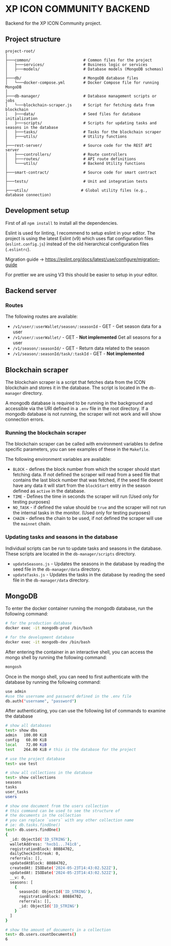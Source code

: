 # XP ICON COMMUNITY BACKEND

Backend for the XP ICON Community project.

## Project structure
```
project-root/
│
├───common/                       # Common files for the project
│   ├───services/                 # Business logic or services
│   ├───models/                   # Database models (MongoDB schemas)
│
├───db/                           # MongoDB database files
│   └───docker-compose.yml        # Docker Compose file for running MongoDB
│
├───db-manager/                   # Database management scripts or jobs
│   └───blockchain-scraper.js     # Script for fetching data from blockchain
│   ├───data/                     # Seed files for database initialization
│   ├───scripts/                  # Scripts for updating tasks and seasons in the database
│   ├───tasks/                    # Tasks for the blockchain scraper
│   ├───utils/                    # Utility functions
│
├───rest-server/                  # Source code for the REST API server
│   ├───controllers/              # Route controllers
│   ├───routes/                   # API route definitions
│   └───utils/                    # Backend Utility functions
│
├───smart-contract/               # Source code for smart contract
│
├───tests/                        # Unit and integration tests
│
├───utils/                       # Global utility files (e.g., database connection)

```

## Development setup

First of all `npm install` to install all the dependencies.

Eslint is used for linting, I recommend to setup eslint in your editor. The project is using the latest Eslint (v9) which uses flat configuration files (`eslint.config.js`) instead of the old hierarchical configuration files (`.eslintrc`).

Migration guide -> https://eslint.org/docs/latest/use/configure/migration-guide

For prettier  we are using V3 this should be easier to setup in your editor.

## Backend server
### Routes

The following routes are available:

- `/v1/user/:userWallet/season/:seasonId` - GET - Get season data for a user
- `/v1/user/:userWallet/` - GET - **Not implemented** Get all seasons for a user
- `/v1/season/:seasonId/` - GET - Return data related to the season
- `/v1/season/:seasonId/task/:taskId` - GET - **Not implemented**


## Blockchain scraper
The blockchain scraper is a script that fetches data from the ICON blockchain and stores it in the database. The script is located in the `db-manager` directory.

A mongodb database is required to be running in the background and accessible via the URI defined in a `.env` file in the root directory. If a mongodb database is not running, the scraper will not work and will show connection errors.

### Running the blockchain scraper

The blockchain scraper can be called with environment variables to define specific parameters, you can see examples of these in the `Makefile`.

The following environment variables are available:

- `BLOCK` - defines the block number from which the scraper should start fetching data. If not defined the scraper will read from a seed file that contains the last block number that was fetched, if the seed file doesnt have any data it will start from the `blockStart` entry in the season defined as `active` in the database.
- `TIME` - Defines the time in seconds the scraper will run (Used only for testing purposes)
- `NO_TASK` - if defined the value should be `true` and the scraper will not run the internal tasks in the monitor. (Used only for testing purposes)
- `CHAIN` - defines the chain to be used, if not defined the scraper will use the `mainnet` chain.


### Updating tasks and seasons in the database

Individual scripts can be run to update tasks and seasons in the database. These scripts are located in the `db-manager/scripts` directory.

* `updateSeasons.js` - Updates the seasons in the database by reading the seed file in the `db-manager/data` directory.
* `updateTasks.js` - Updates the tasks in the database by reading the seed file in the `db-manager/data` directory.

## MongoDB
To enter the docker container running the mongodb database, run the following command:

```bash
# for the production database
docker exec -it mongodb-prod /bin/bash

# for the development database
docker exec -it mongodb-dev /bin/bash
```

After entering the container in an interactive shell, you can access the mongo shell by running the following command:

```bash
mongosh
```

Once in the mongo shell, you can need to first authenticate with the database by running the following command:

```bash
use admin
#use the username and password defined in the .env file
db.auth("username", "password")
```

After authenticating, you can use the following list of commands to examine the database

```bash
# show all databases
test> show dbs
admin   100.00 KiB
config   60.00 KiB
local    72.00 KiB
test    264.00 KiB # this is the database for the project

# use the project database
test> use test

# show all collections in the database
test> show collections
seasons
tasks
user_tasks
users

# show one document from the users collection
# this command can be used to see the structure of
# the documents in the collection
# you can replace `users` with any other collection name
# ie: db.tasks.findOne()
test> db.users.findOne()
{
  _id: ObjectId('ID_STRING'),
  walletAddress: 'hxcb1...741c8',
  registrationBlock: 80884702,
  dailyCheckInStreak: 0,
  referrals: [],
  updatedAtBlock: 80884702,
  createdAt: ISODate('2024-05-23T14:43:02.522Z'),
  updatedAt: ISODate('2024-05-23T14:43:02.522Z'),
  __v: 0,
  seasons: [
    {
      seasonId: ObjectId('ID_STRING'),
      registrationBlock: 80884702,
      referrals: [],
      _id: ObjectId('ID_STRING')
    }
  ]
}

# show the amount of documents in a collection
test> db.users.countDocuments()
6
```

